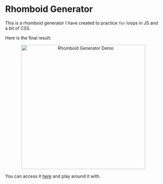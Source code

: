 # Rhomboid Generator

This is a rhomboid generator I have created to practice `for` loops in JS and a bit of CSS.

Here is the final result:

<p align="center"><img src="https://user-images.githubusercontent.com/53658024/80924590-11b06e80-8d8a-11ea-9a44-fcfc7e3bbbd9.png" height="400" alt="Rhomboid Generator Demo"/></p>

You can access it [here](https://rhomboid-generator.netlify.app/) and play around it with.

